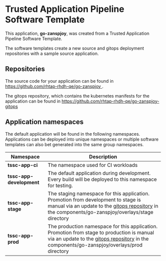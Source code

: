 # Trusted Application Pipeline Software Template

This application, **go-zanspjoy**, was created from a Trusted Application Pipeline Software Template.

The software templates create a new source and gitops deployment repositories with a sample source application. 

## Repositories

The source code for your application can be found in [https://github.com/rhtap-rhdh-qe/go-zanspjoy ](https://github.com/rhtap-rhdh-qe/go-zanspjoy ).
 
The gitops repository, which contains the kubernetes manifests for the application can be found in 
[https://github.com/rhtap-rhdh-qe/go-zanspjoy-gitops ](https://github.com/rhtap-rhdh-qe/go-zanspjoy-gitops ) 

## Application namespaces 

The default application will be found in the following namespaces. Applications can be deployed into unique namespaces or multiple software templates can also bet generated into the same group namespaces.  

|  Namespace   |  Description   |  
| -------- | -------- |
| **tssc-app-ci** | The namespace used for CI workloads |
| **tssc-app-development** | The default application during development. Every build will be deployed to this namespace for testing. |
| **tssc-app-stage** | The staging namespace for this application. Promotion from development to stage is manual via an update to the [gitops repository](https://github.com/rhtap-rhdh-qe/go-zanspjoy-gitops ) in the components/go-zanspjoy/overlays/stage directory |
| **tssc-app-prod** | The production namespace for this application. Promotion from stage to production is manual via an update to the [gitops repository](https://github.com/rhtap-rhdh-qe/go-zanspjoy-gitops ) in the components/go-zanspjoy/overlays/prod directory |